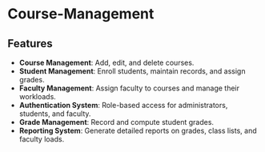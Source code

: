 # Course-Management

## Features

- **Course Management**: Add, edit, and delete courses.
- **Student Management**: Enroll students, maintain records, and assign grades.
- **Faculty Management**: Assign faculty to courses and manage their workloads.
- **Authentication System**: Role-based access for administrators, students, and faculty.
- **Grade Management**: Record and compute student grades.
- **Reporting System**: Generate detailed reports on grades, class lists, and faculty loads.
